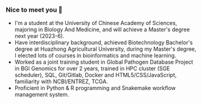 ### Nice to meet you 👋

- I'm a student at the University of Chinese Academy of Sciences, majoring in Biology And Medicine, and will achieve a Master's degree next year (2023-6).
- Have interdisciplinary background, achieved Biotechnology Bachelor's degree at Huazhong Agricultural University, during my Master's degree, I elected lots of courses in bioinformatics and machine learning.
- Worked as a joint training student in Global Pathogen Database Project in BGI Genomics for over 2 years, trained in HPC cluster (SGE scheduler), SQL, Git/Gitlab, Docker and HTML5/CSS/JavaScript, familiarity with NCBI/ENTREZ, TCGA.
- Proficient in Python & R programming and Snakemake workflow management system.
